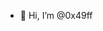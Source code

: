 - 👋 Hi, I’m @0x49ff

<!---
0x49ff/0x49ff is a ✨ special ✨ repository because its `README.md` (this file) appears on your GitHub profile.
You can click the Preview link to take a look at your changes.
--->
